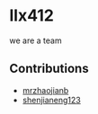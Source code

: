 # llx412

we are a team

## Contributions

* [mrzhaojianb](https://github.com/mrzhaojianb)
* [shenjianeng123](https://github.com/shenjianeng123)